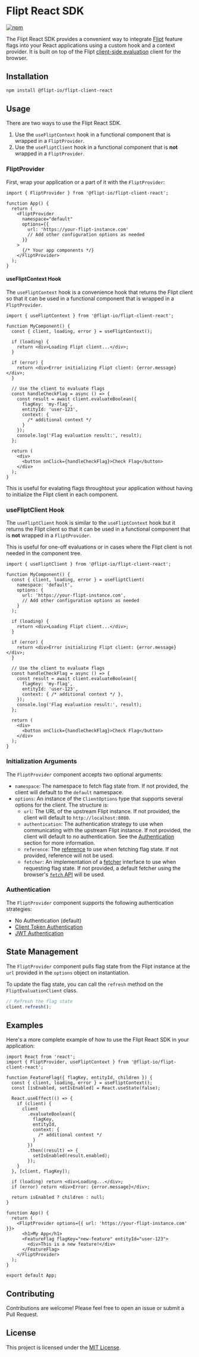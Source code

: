 # Flipt React SDK

[![npm](https://img.shields.io/npm/v/@flipt-io/flipt-client-react?label=%40flipt-io%2Fflipt-client-react)](https://www.npmjs.com/package/@flipt-io/flipt-client-react)

The Flipt React SDK provides a convenient way to integrate [Flipt](https://flipt.io) feature flags into your React applications using a custom hook and a context provider. It is built on top of the Flipt [client-side evaluation](https://www.flipt.io/docs/integration/client) client for the browser.

## Installation

```bash
npm install @flipt-io/flipt-client-react
```

## Usage

There are two ways to use the Flipt React SDK.

1. Use the `useFliptContext` hook in a functional component that is wrapped in a `FliptProvider`.
2. Use the `useFliptClient` hook in a functional component that is **not** wrapped in a `FliptProvider`.

### FliptProvider

First, wrap your application or a part of it with the `FliptProvider`:

```tsx
import { FliptProvider } from '@flipt-io/flipt-client-react';

function App() {
  return (
    <FliptProvider
      namespace="default"
      options={{
        url: 'https://your-flipt-instance.com'
        // Add other configuration options as needed
      }}
    >
      {/* Your app components */}
    </FliptProvider>
  );
}
```

#### useFliptContext Hook

The `useFliptContext` hook is a convenience hook that returns the Flipt client so that it can be used in a functional component that is wrapped in a `FliptProvider`.

```tsx
import { useFliptContext } from '@flipt-io/flipt-client-react';

function MyComponent() {
  const { client, loading, error } = useFliptContext();

  if (loading) {
    return <div>Loading Flipt client...</div>;
  }

  if (error) {
    return <div>Error initializing Flipt client: {error.message}</div>;
  }

  // Use the client to evaluate flags
  const handleCheckFlag = async () => {
    const result = await client.evaluateBoolean({
      flagKey: 'my-flag',
      entityId: 'user-123',
      context: {
        /* additional context */
      }
    });
    console.log('Flag evaluation result:', result);
  };

  return (
    <div>
      <button onClick={handleCheckFlag}>Check Flag</button>
    </div>
  );
}
```

This is useful for evalating flags throughtout your application without having to initialize the Flipt client in each component.

### useFliptClient Hook

The `useFliptClient` hook is similar to the `useFliptContext` hook but it returns the Flipt client so that it can be used in a functional component that is **not** wrapped in a `FliptProvider`.

This is useful for one-off evaluations or in cases where the Flipt client is not needed in the component tree.

```tsx
import { useFliptClient } from '@flipt-io/flipt-client-react';

function MyComponent() {
  const { client, loading, error } = useFliptClient(
    namespace: 'default',
    options: {
      url: 'https://your-flipt-instance.com',
      // Add other configuration options as needed
    }
  );

  if (loading) {
    return <div>Loading Flipt client...</div>;
  }

  if (error) {
    return <div>Error initializing Flipt client: {error.message}</div>;
  }

  // Use the client to evaluate flags
  const handleCheckFlag = async () => {
    const result = await client.evaluateBoolean({
      flagKey: 'my-flag',
      entityId: 'user-123',
      context: { /* additional context */ },
    });
    console.log('Flag evaluation result:', result);
  };

  return (
    <div>
      <button onClick={handleCheckFlag}>Check Flag</button>
    </div>
  );
}
```

### Initialization Arguments

The `FliptProvider` component accepts two optional arguments:

- `namespace`: The namespace to fetch flag state from. If not provided, the client will default to the `default` namespace.
- `options`: An instance of the `ClientOptions` type that supports several options for the client. The structure is:
  - `url`: The URL of the upstream Flipt instance. If not provided, the client will default to `http://localhost:8080`.
  - `authentication`: The authentication strategy to use when communicating with the upstream Flipt instance. If not provided, the client will default to no authentication. See the [Authentication](#authentication) section for more information.
  - `reference`: The [reference](https://docs.flipt.io/guides/user/using-references) to use when fetching flag state. If not provided, reference will not be used.
  - `fetcher`: An implementation of a [fetcher](https://github.com/flipt-io/flipt-client-sdks/blob/4821cb227c6c8b10419b96674d44ad1d6668a647/flipt-client-browser/src/models.ts#L5) interface to use when requesting flag state. If not provided, a default fetcher using the browser's [`fetch` API](https://developer.mozilla.org/en-US/docs/Web/API/Fetch_API) will be used.

### Authentication

The `FliptProvider` component supports the following authentication strategies:

- No Authentication (default)
- [Client Token Authentication](https://docs.flipt.io/authentication/using-tokens)
- [JWT Authentication](https://docs.flipt.io/authentication/using-jwts)

## State Management

The `FliptProvider` component pulls flag state from the Flipt instance at the `url` provided in the `options` object on instantiation.

To update the flag state, you can call the `refresh` method on the `FliptEvaluationClient` class.

```typescript
// Refresh the flag state
client.refresh();
```

## Examples

Here's a more complete example of how to use the Flipt React SDK in your application:

```tsx
import React from 'react';
import { FliptProvider, useFliptContext } from '@flipt-io/flipt-client-react';

function FeatureFlag({ flagKey, entityId, children }) {
  const { client, loading, error } = useFliptContext();
  const [isEnabled, setIsEnabled] = React.useState(false);

  React.useEffect(() => {
    if (client) {
      client
        .evaluateBoolean({
          flagKey,
          entityId,
          context: {
            /* additional context */
          }
        })
        .then((result) => {
          setIsEnabled(result.enabled);
        });
    }
  }, [client, flagKey]);

  if (loading) return <div>Loading...</div>;
  if (error) return <div>Error: {error.message}</div>;

  return isEnabled ? children : null;
}

function App() {
  return (
    <FliptProvider options={{ url: 'https://your-flipt-instance.com' }}>
      <h1>My App</h1>
      <FeatureFlag flagKey="new-feature" entityId="user-123">
        <div>This is a new feature!</div>
      </FeatureFlag>
    </FliptProvider>
  );
}

export default App;
```

## Contributing

Contributions are welcome! Please feel free to open an issue or submit a Pull Request.

## License

This project is licensed under the [MIT License](LICENSE).
